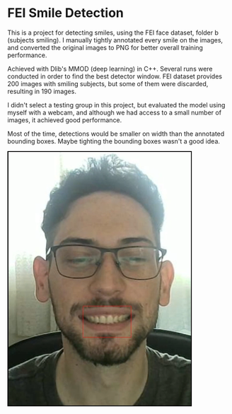# FEI Smile Detection

This is a project for detecting smiles, using the FEI face dataset, folder b (subjects smiling). I manually tightly annotated every smile on the images, and converted the original images to PNG for better overall training performance.

Achieved with Dlib's MMOD (deep learning) in C++. Several runs were conducted in order to find the best detector window.
FEI dataset provides 200 images with smiling subjects, but some of them were discarded, resulting in 190 images.

I didn't select a testing group in this project, but evaluated the model using myself with a webcam, and although we had access to a small number of images, it achieved good performance.

Most of the time, detections would be smaller on width than the annotated bounding boxes. Maybe tighting the bounding boxes wasn't a good idea.


![alt text](https://github.com/CaioFPeres/FEISmileDetection/blob/master/demo.png?raw=true)